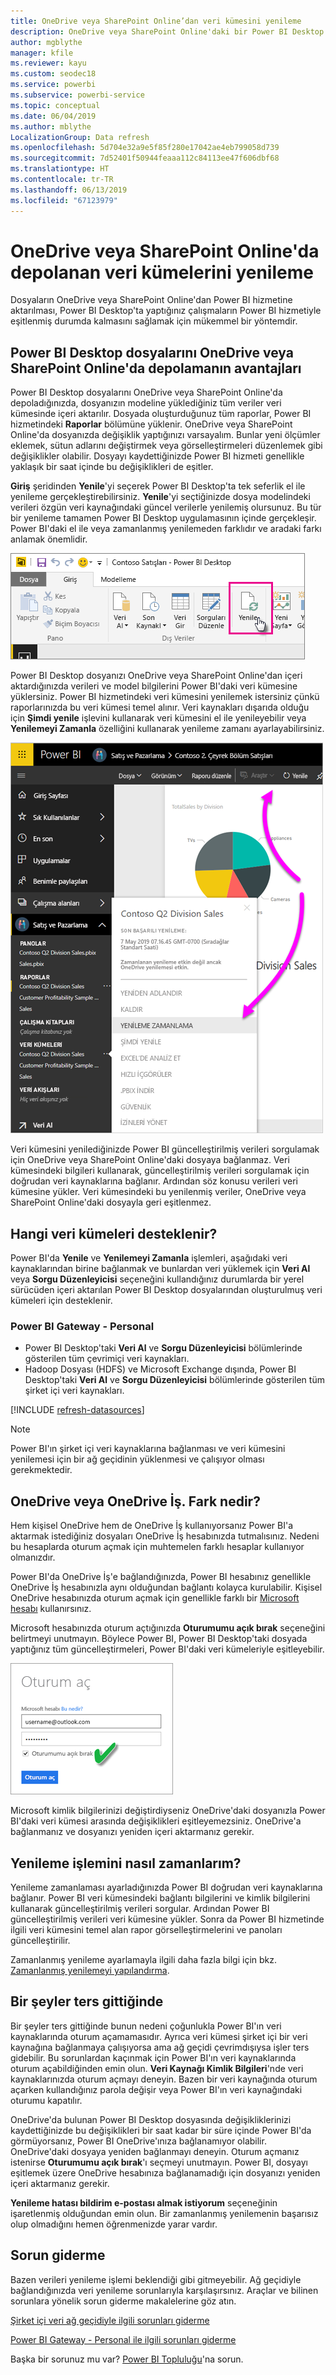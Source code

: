 ```yaml
---
title: OneDrive veya SharePoint Online’dan veri kümesini yenileme
description: OneDrive veya SharePoint Online'daki bir Power BI Desktop dosyasından oluşturulan veri kümelerini yenileme
author: mgblythe
manager: kfile
ms.reviewer: kayu
ms.custom: seodec18
ms.service: powerbi
ms.subservice: powerbi-service
ms.topic: conceptual
ms.date: 06/04/2019
ms.author: mblythe
LocalizationGroup: Data refresh
ms.openlocfilehash: 5d704e32a9e5f85f280e17042ae4eb799058d739
ms.sourcegitcommit: 7d52401f50944feaaa112c84113ee47f606dbf68
ms.translationtype: HT
ms.contentlocale: tr-TR
ms.lasthandoff: 06/13/2019
ms.locfileid: "67123979"
---
```

# <a name="refresh-a-dataset-stored-on-onedrive-or-sharepoint-online"></a>OneDrive veya SharePoint Online'da depolanan veri kümelerini yenileme
Dosyaların OneDrive veya SharePoint Online'dan Power BI hizmetine aktarılması, Power BI Desktop'ta yaptığınız çalışmaların Power BI hizmetiyle eşitlenmiş durumda kalmasını sağlamak için mükemmel bir yöntemdir.

## <a name="advantages-of-storing-a-power-bi-desktop-file-on-onedrive-or-sharepoint-online"></a>Power BI Desktop dosyalarını OneDrive veya SharePoint Online'da depolamanın avantajları
Power BI Desktop dosyalarını OneDrive veya SharePoint Online'da depoladığınızda, dosyanızın modeline yüklediğiniz tüm veriler veri kümesinde içeri aktarılır. Dosyada oluşturduğunuz tüm raporlar, Power BI hizmetindeki **Raporlar** bölümüne yüklenir. OneDrive veya SharePoint Online'da dosyanızda değişiklik yaptığınızı varsayalım. Bunlar yeni ölçümler eklemek, sütun adlarını değiştirmek veya görselleştirmeleri düzenlemek gibi değişiklikler olabilir. Dosyayı kaydettiğinizde Power BI hizmeti genellikle yaklaşık bir saat içinde bu değişiklikleri de eşitler.

**Giriş** şeridinden **Yenile**'yi seçerek Power BI Desktop'ta tek seferlik el ile yenileme gerçekleştirebilirsiniz. **Yenile**'yi seçtiğinizde dosya modelindeki verileri özgün veri kaynağındaki güncel verilerle yenilemiş olursunuz. Bu tür bir yenileme tamamen Power BI Desktop uygulamasının içinde gerçekleşir. Power BI'daki el ile veya zamanlanmış yenilemeden farklıdır ve aradaki farkı anlamak önemlidir.

![](media/refresh-desktop-file-onedrive/pbix-refresh.png)

Power BI Desktop dosyanızı OneDrive veya SharePoint Online'dan içeri aktardığınızda verileri ve model bilgilerini Power BI'daki veri kümesine yüklersiniz. Power BI hizmetindeki veri kümesini yenilemek istersiniz çünkü raporlarınızda bu veri kümesi temel alınır. Veri kaynakları dışarıda olduğu için **Şimdi yenile** işlevini kullanarak veri kümesini el ile yenileyebilir veya **Yenilemeyi Zamanla** özelliğini kullanarak yenileme zamanı ayarlayabilirsiniz. 

![](media/refresh-desktop-file-onedrive/powerbi-service-refresh.png)

Veri kümesini yenilediğinizde Power BI güncelleştirilmiş verileri sorgulamak için OneDrive veya SharePoint Online'daki dosyaya bağlanmaz. Veri kümesindeki bilgileri kullanarak, güncelleştirilmiş verileri sorgulamak için doğrudan veri kaynaklarına bağlanır. Ardından söz konusu verileri veri kümesine yükler. Veri kümesindeki bu yenilenmiş veriler, OneDrive veya SharePoint Online'daki dosyayla geri eşitlenmez.

## <a name="whats-supported"></a>Hangi veri kümeleri desteklenir?
Power BI'da **Yenile** ve **Yenilemeyi Zamanla** işlemleri, aşağıdaki veri kaynaklarından birine bağlanmak ve bunlardan veri yüklemek için **Veri Al** veya **Sorgu Düzenleyicisi** seçeneğini kullandığınız durumlarda bir yerel sürücüden içeri aktarılan Power BI Desktop dosyalarından oluşturulmuş veri kümeleri için desteklenir.

### <a name="power-bi-gateway---personal"></a>Power BI Gateway - Personal
* Power BI Desktop'taki **Veri Al** ve **Sorgu Düzenleyicisi** bölümlerinde gösterilen tüm çevrimiçi veri kaynakları.
* Hadoop Dosyası (HDFS) ve Microsoft Exchange dışında, Power BI Desktop'taki **Veri Al** ve **Sorgu Düzenleyicisi** bölümlerinde gösterilen tüm şirket içi veri kaynakları.

<!-- Refresh Data sources-->
[!INCLUDE [refresh-datasources](./includes/refresh-datasources.md)]

> [!NOTE]
> Power BI'ın şirket içi veri kaynaklarına bağlanması ve veri kümesini yenilemesi için bir ağ geçidinin yüklenmesi ve çalışıyor olması gerekmektedir.
> 
> 

## <a name="onedrive-or-onedrive-for-business-whats-the-difference"></a>OneDrive veya OneDrive İş. Fark nedir?
Hem kişisel OneDrive hem de OneDrive İş kullanıyorsanız Power BI'a aktarmak istediğiniz dosyaları OneDrive İş hesabınızda tutmalısınız. Nedeni bu hesaplarda oturum açmak için muhtemelen farklı hesaplar kullanıyor olmanızdır.

Power BI'da OneDrive İş'e bağlandığınızda, Power BI hesabınız genellikle OneDrive İş hesabınızla aynı olduğundan bağlantı kolayca kurulabilir. Kişisel OneDrive hesabınızda oturum açmak için genellikle farklı bir [Microsoft hesabı](https://account.microsoft.com) kullanırsınız.

Microsoft hesabınızda oturum açtığınızda **Oturumumu açık bırak** seçeneğini belirtmeyi unutmayın. Böylece Power BI, Power BI Desktop'taki dosyada yaptığınız tüm güncelleştirmeleri, Power BI'daki veri kümeleriyle eşitleyebilir.

![](media/refresh-desktop-file-onedrive/refresh_signin_keepmesignedin.png)

Microsoft kimlik bilgilerinizi değiştirdiyseniz OneDrive'daki dosyanızla Power BI'daki veri kümesi arasında değişiklikleri eşitleyemezsiniz. OneDrive'a bağlanmanız ve dosyanızı yeniden içeri aktarmanız gerekir.

## <a name="how-do-i-schedule-refresh"></a>Yenileme işlemini nasıl zamanlarım?
Yenileme zamanlaması ayarladığınızda Power BI doğrudan veri kaynaklarına bağlanır. Power BI veri kümesindeki bağlantı bilgilerini ve kimlik bilgilerini kullanarak güncelleştirilmiş verileri sorgular. Ardından Power BI güncelleştirilmiş verileri veri kümesine yükler. Sonra da Power BI hizmetinde ilgili veri kümesini temel alan rapor görselleştirmelerini ve panoları güncelleştirilir.

Zamanlanmış yenileme ayarlamayla ilgili daha fazla bilgi için bkz. [Zamanlanmış yenilemeyi yapılandırma](refresh-scheduled-refresh.md).

## <a name="when-things-go-wrong"></a>Bir şeyler ters gittiğinde
Bir şeyler ters gittiğinde bunun nedeni çoğunlukla Power BI'ın veri kaynaklarında oturum açamamasıdır. Ayrıca veri kümesi şirket içi bir veri kaynağına bağlanmaya çalışıyorsa ama ağ geçidi çevrimdışıysa işler ters gidebilir. Bu sorunlardan kaçınmak için Power BI'ın veri kaynaklarında oturum açabildiğinden emin olun. **Veri Kaynağı Kimlik Bilgileri**'nde veri kaynaklarınızda oturum açmayı deneyin. Bazen bir veri kaynağında oturum açarken kullandığınız parola değişir veya Power BI'ın veri kaynağındaki oturumu kapatılır.

OneDrive'da bulunan Power BI Desktop dosyasında değişikliklerinizi kaydettiğinizde bu değişiklikleri bir saat kadar bir süre içinde Power BI'da görmüyorsanız, Power BI OneDrive'ınıza bağlanamıyor olabilir. OneDrive'daki dosyaya yeniden bağlanmayı deneyin. Oturum açmanız istenirse **Oturumumu açık bırak**'ı seçmeyi unutmayın. Power BI, dosyayı eşitlemek üzere OneDrive hesabınıza bağlanamadığı için dosyanızı yeniden içeri aktarmanız gerekir.

**Yenileme hatası bildirim e-postası almak istiyorum** seçeneğinin işaretlenmiş olduğundan emin olun. Bir zamanlanmış yenilemenin başarısız olup olmadığını hemen öğrenmenizde yarar vardır.

## <a name="troubleshooting"></a>Sorun giderme
Bazen verileri yenileme işlemi beklendiği gibi gitmeyebilir. Ağ geçidiyle bağlandığınızda veri yenileme sorunlarıyla karşılaşırsınız. Araçlar ve bilinen sorunlara yönelik sorun giderme makalelerine göz atın.

[Şirket içi veri ağ geçidiyle ilgili sorunları giderme](service-gateway-onprem-tshoot.md)

[Power BI Gateway - Personal ile ilgili sorunları giderme](service-admin-troubleshooting-power-bi-personal-gateway.md)

Başka bir sorunuz mu var? [Power BI Topluluğu](http://community.powerbi.com/)'na sorun.

